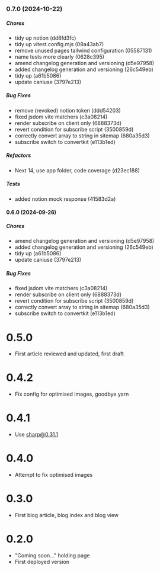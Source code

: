 ### 0.7.0 (2024-10-22)

##### Chores

*  tidy up notion (dd8fd3fc)
*  tidy up vitest.config.mjs (08a43ab7)
*  remove unused pages tailwind configuration (05587131)
*  name tests more clearly (0628c395)
*  amend changelog generation and versioning (d5e97958)
*  added changelog generation and versioning (26c549eb)
*  tidy up (a61b5086)
*  update caniuse (3797e213)

##### Bug Fixes

*  remove (revoked) notion token (ddd54203)
*  fixed jsdom vite matchers (c3a08214)
*  render subscribe on client only (6888373d)
*  revert condition for subscribe script (3500859d)
*  correctly convert array to string in sitemap (680a35d3)
*  subscribe switch to convertkit (e113b1ed)

##### Refactors

*  Next 14, use app folder, code coverage (d23ec188)

##### Tests

*  added notion mock response (41583d2a)

#### 0.6.0 (2024-09-26)

##### Chores

- amend changelog generation and versioning (d5e97958)
- added changelog generation and versioning (26c549eb)
- tidy up (a61b5086)
- update caniuse (3797e213)

##### Bug Fixes

- fixed jsdom vite matchers (c3a08214)
- render subscribe on client only (6888373d)
- revert condition for subscribe script (3500859d)
- correctly convert array to string in sitemap (680a35d3)
- subscribe switch to convertkit (e113b1ed)

# 0.5.0

- First article reviewed and updated, first draft

# 0.4.2

- Fix config for optimised images, goodbye yarn

# 0.4.1

- Use sharp@0.31.1

# 0.4.0

- Attempt to fix optimised images

# 0.3.0

- First blog article, blog index and blog view

# 0.2.0

- "Coming soon..." holding page
- First deployed version
